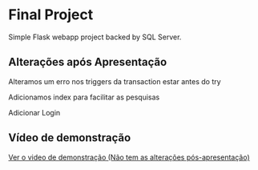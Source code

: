 # Final Project

Simple Flask webapp project backed by SQL Server.


## Alterações após Apresentação

Alteramos um erro nos triggers da transaction estar antes do try

Adicionamos index para facilitar as pesquisas

Adicionar Login


## Vídeo de demonstração
[Ver o video de demonstração (Não tem as alterações pós-apresentação)](./demo.mp4)




